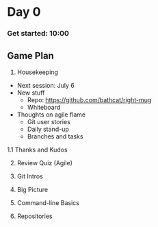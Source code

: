 # Day 0

### Get started: 10:00 

## Game Plan
1. Housekeeping
  - Next session: July 6
  - New stuff
    * Repo: https://github.com/bathcat/right-mug
	* Whiteboard
  - Thoughts on agile flame
    * Git user stories
	* Daily stand-up
	* Branches and tasks
	
1.1 Thanks and Kudos

2. Review Quiz (Agile)

3. Git Intros

4. Big Picture

5. Command-line Basics

6. Repositories